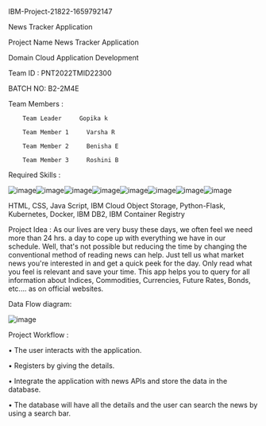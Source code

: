 
IBM-Project-21822-1659792147

News Tracker Application

Project Name	News Tracker Application

Domain	Cloud Application Development

Team ID :	PNT2022TMID22300

BATCH NO:	B2-2M4E

Team Members :

        Team Leader	    Gopika k

        Team Member 1	  Varsha R

        Team Member 2	  Benisha E

        Team Member 3	  Roshini B
 
Required Skills :

   ![image](https://user-images.githubusercontent.com/113963062/202850616-cf06e42f-d98d-4fe6-b27a-ba410c8eb9b7.png)![image](https://user-images.githubusercontent.com/113963062/202850602-dfbede47-a13b-4584-bccf-9622946cf4d3.png)![image](https://user-images.githubusercontent.com/113963062/202850677-01486097-63bf-433f-92a8-26afd7de06fe.png)![image](https://user-images.githubusercontent.com/113963062/202850693-251fdf8d-48bc-4f7c-9078-1fbc543cddb2.png)![image](https://user-images.githubusercontent.com/113963062/202850715-61d0e4d7-597e-4a2b-953a-49bd4f03e5f2.png)![image](https://user-images.githubusercontent.com/113963062/202850733-7ecd6137-2075-4d39-a353-44302b26d68b.png)![image](https://user-images.githubusercontent.com/113963062/202850750-38a54fb2-8554-4f4d-bfce-50581d4b9e44.png)![image](https://user-images.githubusercontent.com/113963062/202850762-717bbbf3-f525-45b0-ad45-ad6993c832c4.png)





  

            
               
HTML, CSS, Java Script, IBM Cloud Object Storage, Python-Flask, Kubernetes, Docker, IBM DB2, IBM Container Registry


Project Idea :
As our lives are very busy these days, we often feel we need more than 24 hrs. a day to cope up with everything we have in our schedule. Well, that's not possible but reducing the time by changing the conventional method of reading news can help. Just tell us what market news you're interested in and get a quick peek for the day. Only read what you feel is relevant and save your time. This app helps you to query for all information about Indices, Commodities, Currencies, Future Rates, Bonds, etc.… as on official websites.

Data Flow diagram:


![image](https://user-images.githubusercontent.com/113963062/202850927-79b012d0-4460-4025-9cb8-8359a3227206.png)

Project Workflow :

 •	The user interacts with the application. 
 
 •	Registers by giving the details.
 
 •	Integrate the application with news APIs and store the data in the database.
 
 •	The database will have all the details and the user can search the news by using a search bar.
























